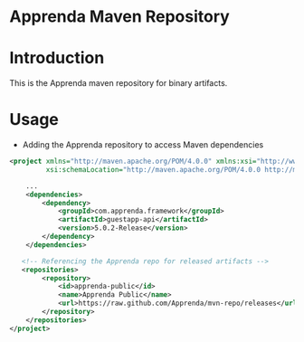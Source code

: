 Apprenda Maven Repository
========

# Introduction 
This is the Apprenda maven repository for binary artifacts. 


# Usage

* Adding the Apprenda repository to access Maven dependencies

```xml
<project xmlns="http://maven.apache.org/POM/4.0.0" xmlns:xsi="http://www.w3.org/2001/XMLSchema-instance"
         xsi:schemaLocation="http://maven.apache.org/POM/4.0.0 http://maven.apache.org/maven-v4_0_0.xsd">

    ...
    <dependencies>
        <dependency>
            <groupId>com.apprenda.framework</groupId>
            <artifactId>guestapp-api</artifactId>
            <version>5.0.2-Release</version>
        </dependency>
    </dependencies>

   <!-- Referencing the Apprenda repo for released artifacts -->
   <repositories>
        <repository>
            <id>apprenda-public</id>
            <name>Apprenda Public</name>
            <url>https://raw.github.com/Apprenda/mvn-repo/releases</url>
        </repository>
    </repositories>
</project>
```


